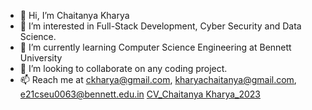 - 👋 Hi, I’m Chaitanya Kharya
- 👀 I’m interested in Full-Stack Development, Cyber Security and Data Science.
- 🌱 I’m currently learning Computer Science Engineering at Bennett University
- 💞️ I’m looking to collaborate on any coding project.
- 📫 Reach me at ckharya@gmail.com, kharyachaitanya@gmail.com, e21cseu0063@bennett.edu.in
[CV_Chaitanya Kharya_2023](https://github.com/ChaitanyaKharya2003/ChaitanyaKharya2003/files/11562146/CV_Chaitanya.Kharya_May_2023.pdf)

<!---
ChaitanyaKharya2003/ChaitanyaKharya2003 is a ✨ special ✨ repository because its `README.md` (this file) appears on your GitHub profile.
You can click the Preview link to take a look at your changes.
--->
